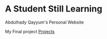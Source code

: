 # A Student Still Learning
Abdulhady Qayyum's Personal Website


My Final project
[Projects](./Projects.md)
